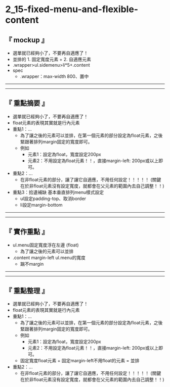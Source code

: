 # 2_15-fixed-menu-and-flexible-content

## 『 mockup 』
- 選單就已經夠小了，不要再自適應了！
- 並排的 1. 固定寬度元素 + 2. 自適應元素
- .wrapper>ul.sidemenu>li*5+.content
- spec
    - .wrapper：max-width 800、置中
<hr>
<hr>

## 『 重點摘要 』
- 選單就已經夠小了，不要再自適應了！
- float元素的表現其實就是行內元素
- 重點1：...
    - 為了讓之後的元素可以並排，在第一個元素的部分設定為float元素，之後緊跟著排列margin固定的寬度即可。
    - 例如
        - 元素1：設定為float，寬度設定200px
        - 元素2：不用設定為float元素！！，直接margin-left: 200px或以上即可。
- 重點2：...
    - 在非float元素的部分，讓了讓它自適應，不用任何設定！！！！！  (關鍵在於非float元素沒有設定寬度，就都會在父元素的範圍內去自己調整！！)
- 重點3：拾遺補缺
    基本垂直排列menu樣式設定
    - ul設定padding-top、取消border
    - li設定margin-bottom

<hr>
<hr>

## 『 實作重點 』
- ul.menu固定寬度浮在左邊 (float)
    - 為了讓之後的元素可以並排
- .content margin-left ul.menu的寬度
    - 踹不margin

<hr>
<hr>

## 『 重點整理 』
- 選單就已經夠小了，不要再自適應了！
- float元素的表現其實就是行內元素
- 重點1：...
    - 為了讓之後的元素可以並排，在第一個元素的部分設定為float元素，之後緊跟著排列margin固定的寬度即可。
    - 例如
        - 元素1：設定為float，寬度設定200px
        - 元素2：不用設定為float元素！！，直接margin-left: 200px或以上即可。
    - 固定寬度float元素 + 固定margin-left不用float的元素 = 並排
- 重點2：...
    - 在非float元素的部分，讓了讓它自適應，不用任何設定！！！！！ (關鍵在於非float元素沒有設定寬度，就都會在父元素的範圍內去自己調整！！)




